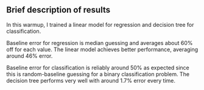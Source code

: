 ## Brief description of results

In this warmup, I trained a linear model for regression and decision tree for classification.

Baseline error for regression is median guessing and averages about 60% off for each value.
The linear model achieves better performance, averaging around 46% error.

Baseline error for classification is reliably around 50% as expected since this is random-baseline guessing for a binary classification problem.
The decision tree performs very well with around 1.7% error every time.